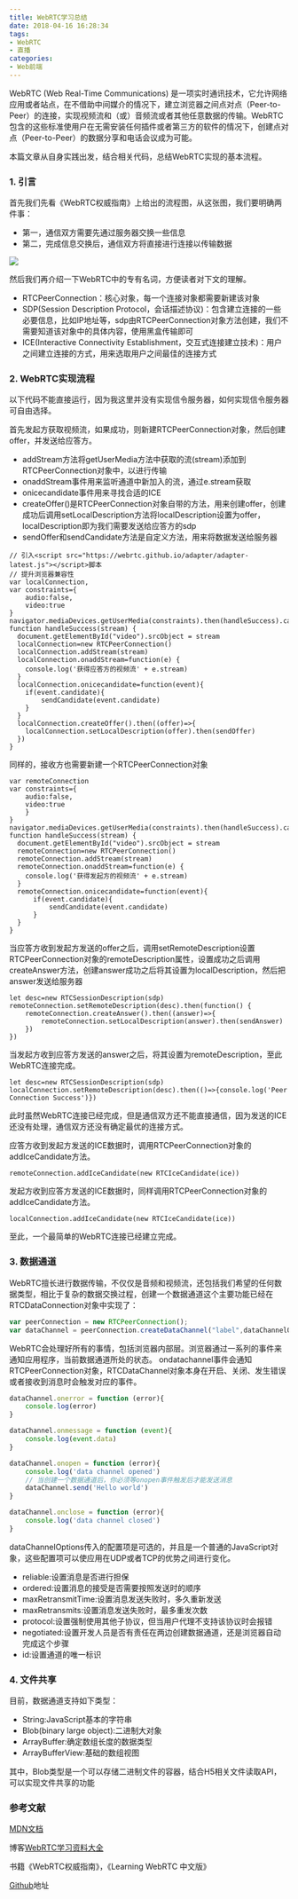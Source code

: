 ```yaml
---
title: WebRTC学习总结
date: 2018-04-16 16:28:34
tags:
- WebRTC
- 直播
categories:
- Web前端
---
```


WebRTC (Web Real-Time Communications) 是一项实时通讯技术，它允许网络应用或者站点，在不借助中间媒介的情况下，建立浏览器之间点对点（Peer-to-Peer）的连接，实现视频流和（或）音频流或者其他任意数据的传输。WebRTC包含的这些标准使用户在无需安装任何插件或者第三方的软件的情况下，创建点对点（Peer-to-Peer）的数据分享和电话会议成为可能。

本篇文章从自身实践出发，结合相关代码，总结WebRTC实现的基本流程。

<!--more-->

### 1. 引言

首先我们先看《WebRTC权威指南》上给出的流程图，从这张图，我们要明确两件事：
- 第一，通信双方需要先通过服务器交换一些信息
- 第二，完成信息交换后，通信双方将直接进行连接以传输数据

![](http://112.74.18.120:3001/p12.png)

然后我们再介绍一下WebRTC中的专有名词，方便读者对下文的理解。

- RTCPeerConnection：核心对象，每一个连接对象都需要新建该对象
- SDP(Session Description Protocol，会话描述协议)：包含建立连接的一些必要信息，比如IP地址等，sdp由RTCPeerConnection对象方法创建，我们不需要知道该对象中的具体内容，使用黑盒传输即可
- ICE(Interactive Connectivity Establishment，交互式连接建立技术)：用户之间建立连接的方式，用来选取用户之间最佳的连接方式

### 2. WebRTC实现流程

以下代码不能直接运行，因为我这里并没有实现信令服务器，如何实现信令服务器可自由选择。

首先发起方获取视频流，如果成功，则新建RTCPeerConnection对象，然后创建offer，并发送给应答方。

- addStream方法将getUserMedia方法中获取的流(stream)添加到RTCPeerConnection对象中，以进行传输
- onaddStream事件用来监听通道中新加入的流，通过e.stream获取
- onicecandidate事件用来寻找合适的ICE
- createOffer()是RTCPeerConnection对象自带的方法，用来创建offer，创建成功后调用setLocalDescription方法将localDescription设置为offer，localDescription即为我们需要发送给应答方的sdp
- sendOffer和sendCandidate方法是自定义方法，用来将数据发送给服务器

```
// 引入<script src="https://webrtc.github.io/adapter/adapter-latest.js"></script>脚本
// 提升浏览器兼容性
var localConnection, 
var constraints={
    audio:false,
    video:true
}
navigator.mediaDevices.getUserMedia(constraints).then(handleSuccess).catch(handleError)
function handleSuccess(stream) {
  document.getElementById("video").srcObject = stream
  localConnection=new RTCPeerConnection()
  localConnection.addStream(stream)
  localConnection.onaddStream=function(e) {
    console.log('获得应答方的视频流' + e.stream)
  }
  localConnection.onicecandidate=function(event){
    if(event.candidate){
        sendCandidate(event.candidate)
    }
  }
  localConnection.createOffer().then((offer)=>{
    localConnection.setLocalDescription(offer).then(sendOffer)
  })
}
```
同样的，接收方也需要新建一个RTCPeerConnection对象
```
var remoteConnection
var constraints={
    audio:false,
    video:true
    }
}
navigator.mediaDevices.getUserMedia(constraints).then(handleSuccess).catch(handleError)
function handleSuccess(stream) {
  document.getElementById("video").srcObject = stream
  remoteConnection=new RTCPeerConnection()
  remoteConnection.addStream(stream)
  remoteConnection.onaddStream=function(e) {
    console.log('获得发起方的视频流' + e.stream)
  }
  remoteConnection.onicecandidate=function(event){
      if(event.candidate){
          sendCandidate(event.candidate)
      }
  }
}
```
当应答方收到发起方发送的offer之后，调用setRemoteDescription设置RTCPeerConnection对象的remoteDescription属性，设置成功之后调用createAnswer方法，创建answer成功之后将其设置为localDescription，然后把answer发送给服务器
```
let desc=new RTCSessionDescription(sdp)
remoteConnection.setRemoteDescription(desc).then(function() {
    remoteConnection.createAnswer().then((answer)=>{
        remoteConnection.setLocalDescription(answer).then(sendAnswer)
    })
})
```

当发起方收到应答方发送的answer之后，将其设置为remoteDescription，至此WebRTC连接完成。
```
let desc=new RTCSessionDescription(sdp)
localConnection.setRemoteDescription(desc).then(()=>{console.log('Peer Connection Success')})
```
此时虽然WebRTC连接已经完成，但是通信双方还不能直接通信，因为发送的ICE还没有处理，通信双方还没有确定最优的连接方式。

应答方收到发起方发送的ICE数据时，调用RTCPeerConnection对象的addIceCandidate方法。
```
remoteConnection.addIceCandidate(new RTCIceCandidate(ice))
```
发起方收到应答方发送的ICE数据时，同样调用RTCPeerConnection对象的addIceCandidate方法。
```
localConnection.addIceCandidate(new RTCIceCandidate(ice))
```
至此，一个最简单的WebRTC连接已经建立完成。

### 3. 数据通道

WebRTC擅长进行数据传输，不仅仅是音频和视频流，还包括我们希望的任何数据类型，相比于复杂的数据交换过程，创建一个数据通道这个主要功能已经在RTCDataConnection对象中实现了：

```javascript
var peerConnection = new RTCPeerConnection();
var dataChannel = peerConnection.createDataChannel("label",dataChannelOptions);
```
WebRTC会处理好所有的事情，包括浏览器内部层。浏览器通过一系列的事件来通知应用程序，当前数据通道所处的状态。
ondatachannel事件会通知RTCPeerConnection对象，RTCDataChannel对象本身在开启、关闭、发生错误或者接收到消息时会触发对应的事件。

```javascript
dataChannel.onerror = function (error){
    console.log(error)
}

dataChannel.onmessage = function (event){
    console.log(event.data)
}

dataChannel.onopen = function (error){
    console.log('data channel opened')
    // 当创建一个数据通道后，你必须等onopen事件触发后才能发送消息
    dataChannel.send('Hello world')
}

dataChannel.onclose = function (error){
    console.log('data channel closed')
}
```

dataChannelOptions传入的配置项是可选的，并且是一个普通的JavaScript对象，这些配置项可以使应用在UDP或者TCP的优势之间进行变化。

- reliable:设置消息是否进行担保
- ordered:设置消息的接受是否需要按照发送时的顺序
- maxRetransmitTime:设置消息发送失败时，多久重新发送
- maxRetransmits:设置消息发送失败时，最多重发次数
- protocol:设置强制使用其他子协议，但当用户代理不支持该协议时会报错
- negotiated:设置开发人员是否有责任在两边创建数据通道，还是浏览器自动完成这个步骤
- id:设置通道的唯一标识

### 4. 文件共享

目前，数据通道支持如下类型：

- String:JavaScript基本的字符串
- Blob(binary large object):二进制大对象
- ArrayBuffer:确定数组长度的数据类型
- ArrayBufferView:基础的数组视图

其中，Blob类型是一个可以存储二进制文件的容器，结合H5相关文件读取API，可以实现文件共享的功能

### 参考文献

[MDN文档](https://developer.mozilla.org/zh-CN/docs/Web/API/WebRTC_API)

博客[WebRTC学习资料大全](https://blog.csdn.net/foruok/article/details/53005728)

书籍《WebRTC权威指南》，《Learning WebRTC 中文版》

[Github](https://github.com/webrtc)地址